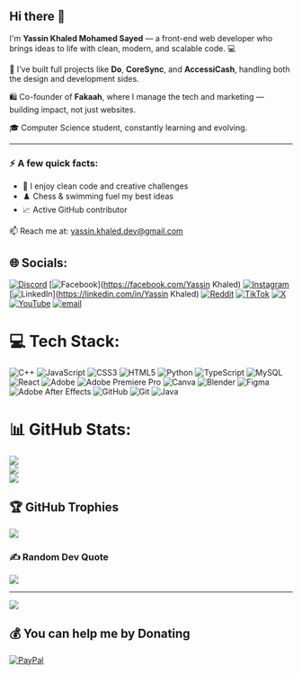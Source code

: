 ## Hi there 👋

I'm **Yassin Khaled Mohamed Sayed** — a front-end web developer who brings ideas to life with clean, modern, and scalable code. 💻

🔧 I've built full projects like **Do**, **CoreSync**, and **AccessiCash**, handling both the design and development sides.

🛍️ Co-founder of **Fakaah**, where I manage the tech and marketing — building impact, not just websites.

🎓 Computer Science student, constantly learning and evolving.

---

### ⚡ A few quick facts:
- 🧠 I enjoy clean code and creative challenges
- ♟️ Chess & swimming fuel my best ideas
- 📈 Active GitHub contributor

📫 Reach me at: [yassin.khaled.dev@gmail.com](mailto:yassin.khaled.dev@gmail.com)


## 🌐 Socials:
[![Discord](https://img.shields.io/badge/Discord-%237289DA.svg?logo=discord&logoColor=white)](https://discord.gg/_yasu0_0_) [![Facebook](https://img.shields.io/badge/Facebook-%231877F2.svg?logo=Facebook&logoColor=white)](https://facebook.com/Yassin Khaled) [![Instagram](https://img.shields.io/badge/Instagram-%23E4405F.svg?logo=Instagram&logoColor=white)](https://instagram.com/yassin.___.khaled) [![LinkedIn](https://img.shields.io/badge/LinkedIn-%230077B5.svg?logo=linkedin&logoColor=white)](https://linkedin.com/in/Yassin Khaled) [![Reddit](https://img.shields.io/badge/Reddit-%23FF4500.svg?logo=Reddit&logoColor=white)](https://reddit.com/user/devYassin) [![TikTok](https://img.shields.io/badge/TikTok-%23000000.svg?logo=TikTok&logoColor=white)](https://tiktok.com/@yassin_khaled23) [![X](https://img.shields.io/badge/X-black.svg?logo=X&logoColor=white)](https://x.com/yassin_khaled_0) [![YouTube](https://img.shields.io/badge/YouTube-%23FF0000.svg?logo=YouTube&logoColor=white)](https://youtube.com/@yasu0_0_1) [![email](https://img.shields.io/badge/Email-D14836?logo=gmail&logoColor=white)](mailto:yassin.khaled.dev@gmail.com) 

# 💻 Tech Stack:
![C++](https://img.shields.io/badge/c++-%2300599C.svg?style=plastic&logo=c%2B%2B&logoColor=white) ![JavaScript](https://img.shields.io/badge/javascript-%23323330.svg?style=plastic&logo=javascript&logoColor=%23F7DF1E) ![CSS3](https://img.shields.io/badge/css3-%231572B6.svg?style=plastic&logo=css3&logoColor=white) ![HTML5](https://img.shields.io/badge/html5-%23E34F26.svg?style=plastic&logo=html5&logoColor=white) ![Python](https://img.shields.io/badge/python-3670A0?style=plastic&logo=python&logoColor=ffdd54) ![TypeScript](https://img.shields.io/badge/typescript-%23007ACC.svg?style=plastic&logo=typescript&logoColor=white) ![MySQL](https://img.shields.io/badge/mysql-4479A1.svg?style=plastic&logo=mysql&logoColor=white) ![React](https://img.shields.io/badge/react-%2320232a.svg?style=plastic&logo=react&logoColor=%2361DAFB) ![Adobe](https://img.shields.io/badge/adobe-%23FF0000.svg?style=plastic&logo=adobe&logoColor=white) ![Adobe Premiere Pro](https://img.shields.io/badge/Adobe%20Premiere%20Pro-9999FF.svg?style=plastic&logo=Adobe%20Premiere%20Pro&logoColor=white) ![Canva](https://img.shields.io/badge/Canva-%2300C4CC.svg?style=plastic&logo=Canva&logoColor=white) ![Blender](https://img.shields.io/badge/blender-%23F5792A.svg?style=plastic&logo=blender&logoColor=white) ![Figma](https://img.shields.io/badge/figma-%23F24E1E.svg?style=plastic&logo=figma&logoColor=white) ![Adobe After Effects](https://img.shields.io/badge/Adobe%20After%20Effects-9999FF.svg?style=plastic&logo=Adobe%20After%20Effects&logoColor=white) ![GitHub](https://img.shields.io/badge/github-%23121011.svg?style=plastic&logo=github&logoColor=white) ![Git](https://img.shields.io/badge/git-%23F05033.svg?style=plastic&logo=git&logoColor=white) ![Java](https://img.shields.io/badge/java-%23ED8B00.svg?style=plastic&logo=openjdk&logoColor=white)
# 📊 GitHub Stats:
![](https://github-readme-stats.vercel.app/api?username=yasu023&theme=dark&hide_border=false&include_all_commits=false&count_private=false)<br/>
![](https://nirzak-streak-stats.vercel.app/?user=yasu023&theme=dark&hide_border=false)<br/>
![](https://github-readme-stats.vercel.app/api/top-langs/?username=yasu023&theme=dark&hide_border=false&include_all_commits=false&count_private=false&layout=compact)

## 🏆 GitHub Trophies
![](https://github-profile-trophy.vercel.app/?username=yasu023&theme=nord&no-frame=false&no-bg=true&margin-w=4)

### ✍️ Random Dev Quote
![](https://quotes-github-readme.vercel.app/api?type=vetical&theme=light)

---
[![](https://visitcount.itsvg.in/api?id=yasu023&icon=0&color=0)](https://visitcount.itsvg.in)

  ## 💰 You can help me by Donating
  [![PayPal](https://img.shields.io/badge/PayPal-00457C?style=for-the-badge&logo=paypal&logoColor=white)](https://paypal.me/https://paypal.me/YassinKhaled0) 

  
<!-- Proudly created with GPRM ( https://gprm.itsvg.in ) -->
